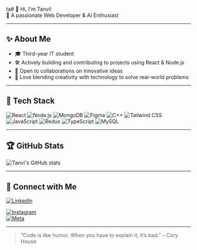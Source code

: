 ta# 👋 Hi, I'm Tanvi!  
🌱 A passionate Web Developer & AI Enthusiast

---

## ✨ About Me

- 🎓 Third-year IT student  
- 🛠 Actively building and contributing to projects using React & Node.js  
- 🤝 Open to collaborations on innovative ideas  
- 🚀 Love blending creativity with technology to solve real-world problems

---

## 🔧 Tech Stack

![React](https://img.shields.io/badge/-React-black?style=flat&logo=react)
![Node.js](https://img.shields.io/badge/-Node.js-black?style=flat&logo=node.js)
![MongoDB](https://img.shields.io/badge/-MongoDB-black?style=flat&logo=mongodb)
![Figma](https://img.shields.io/badge/-Figma-black?style=flat&logo=figma)
![C++](https://img.shields.io/badge/-C++-black?style=flat&logo=c%2b%2b)
![Tailwind CSS](https://img.shields.io/badge/-TailwindCSS-black?style=flat&logo=tailwind-css)
![JavaScript](https://img.shields.io/badge/-JavaScript-black?style=flat&logo=javascript)
![Redux](https://img.shields.io/badge/-Redux-black?style=flat&logo=redux)
![TypeScript](https://img.shields.io/badge/-TypeScript-black?style=flat&logo=typescript)
![MySQL](https://img.shields.io/badge/-MySQL-black?style=flat&logo=mysql)

---

## 🏆 GitHub Stats

![Tanvi's GitHub stats](https://github-readme-stats.vercel.app/api?username=tanvisandbhor&show_icons=true&theme=radical)

---

## 🔗 Connect with Me

[![LinkedIn](https://img.shields.io/badge/-LinkedIn-blue?style=flat&logo=linkedin)](https://linkedin.com/in/tanvi-sandbhor)  

[![Instagram](https://img.shields.io/badge/-Instagram-purple?style=flat&logo=instagram)](https://instagram.com/txnvviiii_)  
[![Meta](https://img.shields.io/badge/-Meta-000000?style=flat&logo=meta)](https://www.facebook.com/yourusername)

---

> “Code is like humor. When you have to explain it, it’s bad.” – Cory House
